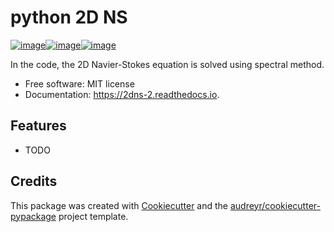 python 2D NS
============
[![image](https://img.shields.io/travis/xinbian/2dns.svg)](https://travis-ci.org/xinbian/2dns)[![image](https://readthedocs.org/projects/2dns-2/badge/?version=latest)](https://2dns-2.readthedocs.io/en/latest/?badge=latest)[![image](https://codecov.io/gh/xinbian/2dns/branch/master/graph/badge.svg)](https://codecov.io/gh/xinbian/2dns)

In the code, the 2D Navier-Stokes equation is solved using spectral method.

-   Free software: MIT license
-   Documentation: <https://2dns-2.readthedocs.io>.

Features
--------

-   TODO

Credits
-------

This package was created with [Cookiecutter](https://github.com/audreyr/cookiecutter) and the [audreyr/cookiecutter-pypackage](https://github.com/audreyr/cookiecutter-pypackage)
project template.
